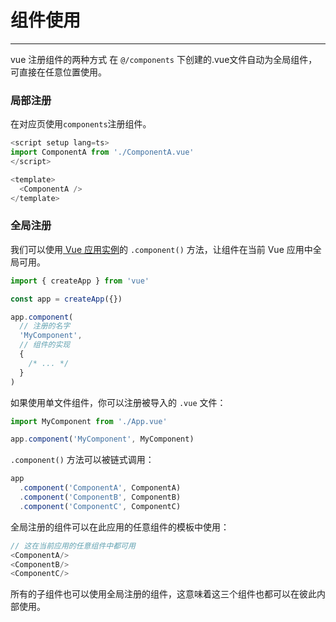 # 组件使用
- - -

vue 注册组件的两种方式
在 `@/components` 下创建的.vue文件自动为全局组件，可直接在任意位置使用。

### 局部注册
在对应页使用`components`注册组件。
```typescript
<script setup lang=ts>
import ComponentA from './ComponentA.vue'
</script>

<template>
  <ComponentA />
</template>
```

### 全局注册
我们可以使用[ Vue 应用实例](https://cn.vuejs.org/guide/essentials/application.html)的 `.component()` 方法，让组件在当前 Vue 应用中全局可用。
```typescript
import { createApp } from 'vue'

const app = createApp({})

app.component(
  // 注册的名字
  'MyComponent',
  // 组件的实现
  {
    /* ... */
  }
)
```
如果使用单文件组件，你可以注册被导入的 `.vue` 文件：
```typescript
import MyComponent from './App.vue'

app.component('MyComponent', MyComponent)
```
`.component()` 方法可以被链式调用：
```typescript
app
  .component('ComponentA', ComponentA)
  .component('ComponentB', ComponentB)
  .component('ComponentC', ComponentC)
```
全局注册的组件可以在此应用的任意组件的模板中使用：
```Typescript
// 这在当前应用的任意组件中都可用
<ComponentA/>
<ComponentB/>
<ComponentC/>
```
所有的子组件也可以使用全局注册的组件，这意味着这三个组件也都可以在彼此内部使用。